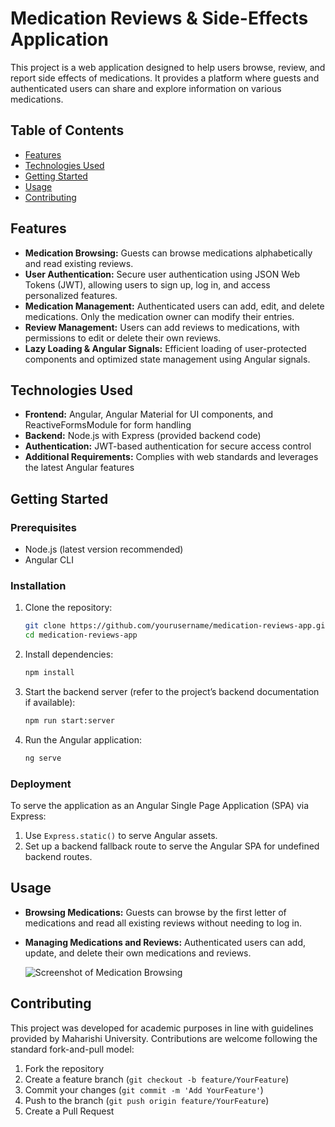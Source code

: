 # Medication Reviews & Side-Effects Application

This project is a web application designed to help users browse, review, and report side effects of medications. It provides a platform where guests and authenticated users can share and explore information on various medications.

## Table of Contents

- [Features](#features)
- [Technologies Used](#technologies-used)
- [Getting Started](#getting-started)
- [Usage](#usage)
- [Contributing](#contributing)

## Features

- **Medication Browsing:** Guests can browse medications alphabetically and read existing reviews.
- **User Authentication:** Secure user authentication using JSON Web Tokens (JWT), allowing users to sign up, log in, and access personalized features.
- **Medication Management:** Authenticated users can add, edit, and delete medications. Only the medication owner can modify their entries.
- **Review Management:** Users can add reviews to medications, with permissions to edit or delete their own reviews.
- **Lazy Loading & Angular Signals:** Efficient loading of user-protected components and optimized state management using Angular signals.

## Technologies Used

- **Frontend:** Angular, Angular Material for UI components, and ReactiveFormsModule for form handling
- **Backend:** Node.js with Express (provided backend code)
- **Authentication:** JWT-based authentication for secure access control
- **Additional Requirements:** Complies with web standards and leverages the latest Angular features

## Getting Started

### Prerequisites

- Node.js (latest version recommended)
- Angular CLI

### Installation

1. Clone the repository:

   ```bash
   git clone https://github.com/yourusername/medication-reviews-app.git
   cd medication-reviews-app
   ```

2. Install dependencies:

   ```bash
   npm install
   ```

3. Start the backend server (refer to the project’s backend documentation if available):

   ```bash
   npm run start:server
   ```

4. Run the Angular application:

   ```bash
   ng serve
   ```

### Deployment

To serve the application as an Angular Single Page Application (SPA) via Express:
1. Use `Express.static()` to serve Angular assets.
2. Set up a backend fallback route to serve the Angular SPA for undefined backend routes.

## Usage

- **Browsing Medications:** Guests can browse by the first letter of medications and read all existing reviews without needing to log in.
- **Managing Medications and Reviews:** Authenticated users can add, update, and delete their own medications and reviews.

  ![Screenshot of Medication Browsing](screenshot-url) <!-- Replace with an actual screenshot URL -->

## Contributing

This project was developed for academic purposes in line with guidelines provided by Maharishi University. Contributions are welcome following the standard fork-and-pull model:

1. Fork the repository
2. Create a feature branch (`git checkout -b feature/YourFeature`)
3. Commit your changes (`git commit -m 'Add YourFeature'`)
4. Push to the branch (`git push origin feature/YourFeature`)
5. Create a Pull Request
